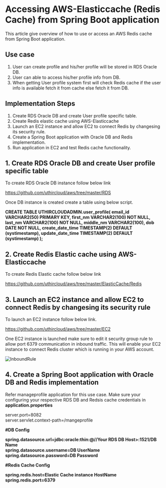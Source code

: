 # Accessing AWS-Elasticcache (Redis Cache) from Spring Boot application

This article give overview of how to use or access an AWS Redis cache from Spring Boot application.

## Use case

 1. User can create profile and his/her profile will be stored in RDS Oracle DB.
 2. User can able to access his/her profile info from DB.
 3. When getting User profile system first will check Redis cache if the user info is available
    fetch it from cache else fetch it from DB.
    
## Implementation Steps

 1. Create RDS Oracle DB and create User profile specific table.
 2. Create Redis elastic cache using AWS-Elasticcache
 3. Launch an EC2 instance and allow EC2 to connect Redis by changesing its security rule.
 4. Create a Spring Boot application with Oracle DB and Redis implementation.
 5. Run application in EC2 and test Redis cache functionality.
 
 
## 1. Create RDS Oracle DB and create User profile specific table

To create RDS Oracle DB instance follow below link

https://github.com/uthircloud/aws/tree/master/RDS

Once DB instance is created create a table using below script.

<B>
CREATE TABLE UTHIRCLOUDADMIN.user_profile(
    email_id   VARCHAR2(50) PRIMARY KEY,
    first_nm   VARCHAR2(100) NOT NULL,
    last_nm    VARCHAR2(100) NOT NULL,
    middle_nm  VARCHAR2(100),
    dob        DATE NOT NULL,
    create_date_time TIMESTAMP(2) DEFAULT (systimestamp),
    update_date_time TIMESTAMP(2) DEFAULT (systimestamp)
);
 
 </B>
 
## 2. Create Redis Elastic cache using AWS-Elasticcache

To create Redis Elastic cache follow below link

https://github.com/uthircloud/aws/tree/master/ElasticCache/Redis


## 3. Launch an EC2 instance and allow EC2 to connect Redis by changesing its security rule

To launch an EC2 instance follow below link.

https://github.com/uthircloud/aws/tree/master/EC2

One EC2 instance is launched make sure to edit it security group rule to allow port 6379 communication in inbound traffic.
This will enable your EC2 instance to connect Redis cluster which is running in your AWS account.

![InboundRule](https://user-images.githubusercontent.com/50639924/66206303-b5636000-e67d-11e9-9773-2df684671c88.PNG)


## 4. Create a Spring Boot application with Oracle DB and Redis implementation

Refer manageprofile application for this use case. Make sure your configuring your respective RDS DB and Redsis cache credentials in **application.properties**

server.port=8082  
server.servlet.context-path=/mangeprofile  

<B>
#DB Config  
 
spring.datasource.url=jdbc:oracle:thin:@//Your RDS DB Host>:1521/DB Name    
spring.datasource.username=DB UserName    
spring.datasource.password=DB Password    

#Redis Cache Config    

spring.redis.host=Elastic Cache instance HostName      
spring.redis.port=6379      
</B>  
